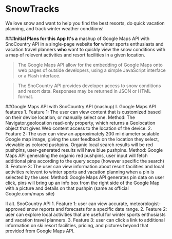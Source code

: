 # SnowTracks
We love snow and want to help you find the best resorts, do quick vacation planning, and track winter weather conditions!

###**Initial Plans for this App** 
**It's a** mashup of Google Maps API with SnoCountry API in a single-page website **for** winter sports enthusiasts and vacation travel planners 
**who** want to quickly view the snow conditions with a map of relevent activities and resort facilities in a given location.

>The Google Maps API allow for the embedding of Google Maps onto web pages of outside developers, using a simple JavaScript interface or a Flash interface.

>The SnoCountry API provides developer access to snow conditions and resort data. Responses may be returned in JSON or HTML format.

##Google Maps API with SnoCountry API (mashup)
	I. Google Maps API features
	  1. Feature 1: The user can view content that is customized based on their device location, or manually select one.
		      Method: The Navigator.geolocation read-only property, which returns a Geolocation object that gives Web content access to the location of the device.
    2. Feature 2: The user can view an approximately 200 mi diameter scalable Google map image, giving the user feedback on the location they select, 
                  viewable as colored pushpins. Organic local search results will be red pushpins, user-generated results will have blue pushpins.
		      Method: Google Maps API generating the organic red pushpins, user input will fetch additional pins according to the query scope (however specific the search)
    3. Feature 3: The user can view information about resort facilities and local activities relevent to winter sports and vacation planning when a pin is selected by the user.
          Method: Google Maps API generates pin data on user click, pins will bring up an info box from the right side of the Google Map with a picture 
                  and details on that pushpin (same as official Google.com/maps site)

  II alt. SnoCountry API
  	1. Feature 1: user can view accurate, meteorologist-approved snow reports and forecasts for a specific date range.
  	2. Feature 2: user can explore local activities that are useful for winter sports enthusiasts and vacation travel planners.
  	3. Feature 3: user can click a link to additional information on ski resort facilities, pricing, and pictures beyond that provided from Google Maps API.
